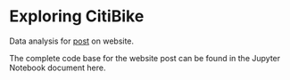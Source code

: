 # Exploring CitiBike

Data analysis for [post](http://luisvalesilva.github.io/citibike.html) on website.

The complete code base for the website post can be found in the Jupyter Notebook document here.

